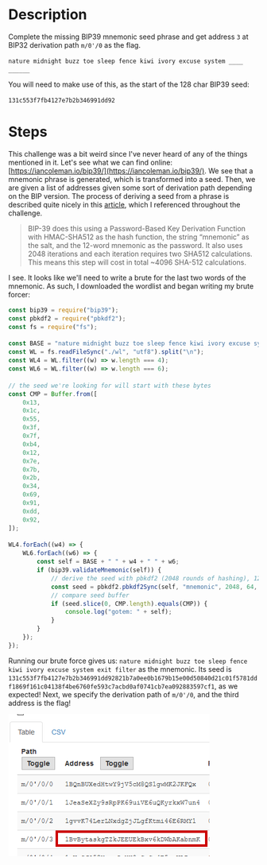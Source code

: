# Description

Complete the missing BIP39 mnemonic seed phrase and get address `3` at BIP32 derivation path `m/0'/0` as the flag.

`nature midnight buzz toe sleep fence kiwi ivory excuse system ____ ______`

You will need to make use of this, as the start of the 128 char BIP39 seed:

`131c553f7fb4127e7b2b346991dd92`

# Steps

This challenge was a bit weird since I've never heard of any of the things mentioned in it. Let's see what we can find online: [https://iancoleman.io/bip39/](https://iancoleman.io/bip39/). We see that a mnemonic phrase is generated, which is transformed into a seed. Then, we are given a list of addresses given some sort of derivation path depending on the BIP version. The process of deriving a seed from a phrase is described quite nicely in this [article](https://bitcoinwords.github.io/how-i-checked-over-1-trillion-mnemonics), which I referenced throughout the challenge.

> BIP-39 does this using a Password-Based Key Derivation Function with HMAC-SHA512 as the hash function, the string “mnemonic” as the salt, and the 12-word mnemonic as the password. It also uses 2048 iterations and each iteration requires two SHA512 calculations. This means this step will cost in total ~4096 SHA-512 calculations.

I see. It looks like we'll need to write a brute for the last two words of the mnemonic. As such, I downloaded the wordlist and began writing my brute forcer:

```js
const bip39 = require("bip39");
const pbkdf2 = require("pbkdf2");
const fs = require("fs");

const BASE = "nature midnight buzz toe sleep fence kiwi ivory excuse system";
const WL = fs.readFileSync("./wl", "utf8").split("\n");
const WL4 = WL.filter((w) => w.length === 4);
const WL6 = WL.filter((w) => w.length === 6);

// the seed we're looking for will start with these bytes
const CMP = Buffer.from([
	0x13,
	0x1c,
	0x55,
	0x3f,
	0x7f,
	0xb4,
	0x12,
	0x7e,
	0x7b,
	0x2b,
	0x34,
	0x69,
	0x91,
	0xdd,
	0x92,
]);

WL4.forEach((w4) => {
	WL6.forEach((w6) => {
		const self = BASE + " " + w4 + " " + w6;
		if (bip39.validateMnemonic(self)) {
			// derive the seed with pbkdf2 (2048 rounds of hashing), 128 characters
			const seed = pbkdf2.pbkdf2Sync(self, "mnemonic", 2048, 64, "sha512");
			// compare seed buffer
			if (seed.slice(0, CMP.length).equals(CMP)) {
				console.log("gotem: " + self);
			}
		}
	});
});
```

Running our brute force gives us: `nature midnight buzz toe sleep fence kiwi ivory excuse system exit filter` as the mnemonic. Its seed is `131c553f7fb4127e7b2b346991dd92821b7a0ee0b1679b15e00d50840d21c01f5781ddf1869f161c04138f4be6760fe593c7acbd0af0741cb7ea092883597cf1`, as we expected! Next, we specify the derivation path of `m/0'/0`, and the third address is the flag!

![flag](./flag.png)
